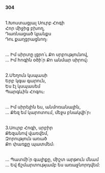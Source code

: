 **304**

\
1.Խոստացյալ Սուրբ Հոգի\
Հոր միջից բխող,\
Դառնացած կյանքս\
Դու քաղցրացնող։

\
 ... Իմ սիրտը լցրո՛ւ Քո սրբությունով,\
 ... Իմ հոգին օծի՛ր Քո անմար սիրով։

\
2.Մեղուն կսպասի\
Երբ կգա գարուն,\
Ես էլ կսպասեմ\
Պարգևին Հոգու։

\
 ... Իմ սիրելին ես, անմոռանալին,\
 ... Քեզ եմ կարոտում, մեջս բնակվի՛ր։

\
3.Սուրբ Հոգի, սրբիր\
Քեզանով վառվեմ,\
Զորություն առած\
Քո փառքը պատմեմ։

\
 ... Պատմի՛ր գալիքը, միշտ արթուն մնամ\
 ... Եվ ճշմարտությամբ ես առաջնորդվեմ:
